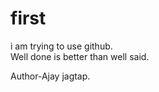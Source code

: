 # first
<p>i am trying to use github.<br>
Well done is better than well said.
</p>
    Author-Ajay jagtap.
